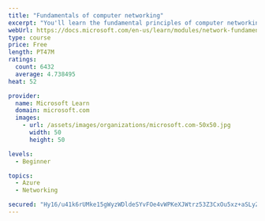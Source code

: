 ```yaml
---
title: "Fundamentals of computer networking"
excerpt: "You'll learn the fundamental principles of computer networking to prepare you for the Azure admin and developer learning paths."
webUrl: https://docs.microsoft.com/en-us/learn/modules/network-fundamentals/
type: course
price: Free
length: PT47M
ratings:
  count: 6432
  average: 4.738495
heat: 52

provider:
  name: Microsoft Learn
  domain: microsoft.com
  images:
    - url: /assets/images/organizations/microsoft.com-50x50.jpg
      width: 50
      height: 50

levels:
  - Beginner

topics:
  - Azure
  - Networking

secured: "Hy16/u41k6rUMke15gWyzWDldeSYvFOe4vWPKeXJWtrz53Z3CxOu5xz+aSLyZO9UWvSCu4bY6O7cTq3TW4He9E/FoTv5kPuE2W+YV6rO5Cf7V6BsJiwSdFk7pxJxPQverAXpdI8UyhBGE/biYOCcPoSItO+Gmw8VmnTd5xdNEDLxhV2pBj6SKsp2AexEIx0u5oK6EPcibT3Yoem6yVjRa2NEbOoZw9yBWcdSFpxffu0jET3z6Foc3EvskorqgbrZnWvFe/noVYHVxKanjbalNQk5oo5dzTbgZOc01WUvK2S9BZ1/OHCEvyAC1uqQZfk+SqVvhLwY03tQ7noCC8BzrWCBfMdgmh/oNBcRir9Ru+YzGgaZ7oBvO5ggmRA/27F3ydKH4TO2hygsJJmh4wmF3ncOf6hz/HSn5sFaKfynoJA=;Zoer1Y0kXQyJdk74qQGeXQ=="
---
```


